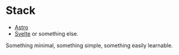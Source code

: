 # Stack

- [Astro](https://astro.build/)
- [Svelte](https://svelte.dev/) or something else.

Something minimal, something simple, something easily learnable.
